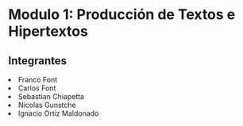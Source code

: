 <!DOCTYPE html>
<html>
<head>
	<meta charset="utf-8">
	<link rel="icon" href="https://upload.wikimedia.org/wikipedia/commons/thumb/2/2a/Escudo_uncuyo.jpg/240px-Escudo_uncuyo.jpg">
</head>
<body>
	<h1>Modulo 1: Producción de Textos e Hipertextos</h1>
	<h2>Integrantes</h2>
	<p>
	<u1>
		<li>Franco Font</li>
		<li>Carlos Font</li>
		<li>Sebastian Chiapetta</li>
		<li>Nicolas Gunstche</li>
		<li>Ignacio Ortiz Maldonado</li>
	</u1>
	</p>
</body>
</html>

